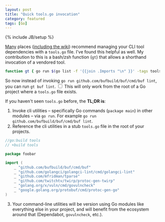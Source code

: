 ```yaml
---
layout: post
title: "Quick tools.go invocation"
category: featured
tags: [Go]
---
```

{% include JB/setup %}

[Many](https://www.jvt.me/posts/2022/06/15/go-tools-dependency-management/) places ([including the wiki](https://github.com/golang/go/wiki/Modules#how-can-i-track-tool-dependencies-for-a-module)) recommend managing your CLI tool dependencies with a `tools.go` file.
I've found this helpful as well. My contribution to this is a bash/zsh function (`gt`) that allows a shorthand invocation of a vendored tool.

```bash
function gt { go run $(go list -f '{{join .Imports "\n" }}' -tags tools tools.go | egrep "\/$1\$" ) }
```
So now instead of invoking `go run github.com/bufbuild/buf/cmd/buf lint`, you can run `gt buf lint`.<label
for="sn-caveat" class="margin-toggle sidenote-number"></label>
<input id="sn-hogcaveat" class="margin-toggle" type="checkbox">
<span class="sidenote">
This will only work from the root of a Go project where a `tools.go` file exists.
</span>

If you haven't seen `tools.go` before, the **TL;DR is**:
1. Invoke cli utilities – specifically Go commands (`package main`) in other modules – via `go run`. For example `go run github.com/bufbuild/buf/cmd/buf lint`.
2. Reference the cli utilities in a stub `tools.go` file in the root of your projects.

```go
//go:build tools
// +build tools

package foobar

import (
	_ "github.com/bufbuild/buf/cmd/buf"
	_ "github.com/golangci/golangci-lint/cmd/golangci-lint"
	_ "github.com/mfridman/tparse"
	_ "github.com/twitchtv/twirp/protoc-gen-twirp"
	_ "golang.org/x/vuln/cmd/govulncheck"
	_ "google.golang.org/protobuf/cmd/protoc-gen-go"
)
```

3. Your command-line utilities will be version using Go modules like everything else in your project, and will benefit from the ecosystem around that (Dependabot, `govulncheck`, etc.).